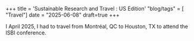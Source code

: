 +++
title = 'Sustainable Research and Travel : US Edition'
"blog/tags" = [ "Travel"]
date = "2025-06-08"
draft=true
+++


I April 2025, I had to travel from Montréal, QC to Houston, TX to attend the ISBI conference. 